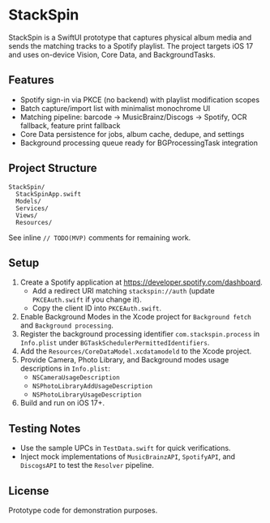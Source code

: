 # StackSpin

StackSpin is a SwiftUI prototype that captures physical album media and sends the matching tracks to a Spotify playlist. The project targets iOS 17 and uses on-device Vision, Core Data, and BackgroundTasks.

## Features

- Spotify sign-in via PKCE (no backend) with playlist modification scopes
- Batch capture/import list with minimalist monochrome UI
- Matching pipeline: barcode → MusicBrainz/Discogs → Spotify, OCR fallback, feature print fallback
- Core Data persistence for jobs, album cache, dedupe, and settings
- Background processing queue ready for BGProcessingTask integration

## Project Structure

```
StackSpin/
  StackSpinApp.swift
  Models/
  Services/
  Views/
  Resources/
```

See inline `// TODO(MVP)` comments for remaining work.

## Setup

1. Create a Spotify application at <https://developer.spotify.com/dashboard>.
   - Add a redirect URI matching `stackspin://auth` (update `PKCEAuth.swift` if you change it).
   - Copy the client ID into `PKCEAuth.swift`.
2. Enable Background Modes in the Xcode project for `Background fetch` and `Background processing`.
3. Register the background processing identifier `com.stackspin.process` in `Info.plist` under `BGTaskSchedulerPermittedIdentifiers`.
4. Add the `Resources/CoreDataModel.xcdatamodeld` to the Xcode project.
5. Provide Camera, Photo Library, and Background modes usage descriptions in `Info.plist`:
   - `NSCameraUsageDescription`
   - `NSPhotoLibraryAddUsageDescription`
   - `NSPhotoLibraryUsageDescription`
6. Build and run on iOS 17+.

## Testing Notes

- Use the sample UPCs in `TestData.swift` for quick verifications.
- Inject mock implementations of `MusicBrainzAPI`, `SpotifyAPI`, and `DiscogsAPI` to test the `Resolver` pipeline.

## License

Prototype code for demonstration purposes.
